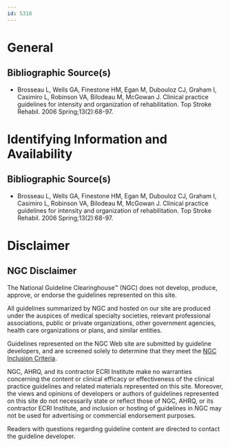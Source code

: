 ```yaml
---
id: 5318
---
```


# General

## Bibliographic Source(s)

- Brosseau L, Wells GA, Finestone HM, Egan M, Dubouloz CJ, Graham I, Casimiro L, Robinson VA, Bilodeau M, McGowan J. Clinical practice guidelines for intensity and organization of rehabilitation. Top Stroke Rehabil. 2006 Spring;13(2):68-97.

# Identifying Information and Availability

## Bibliographic Source(s)

- Brosseau L, Wells GA, Finestone HM, Egan M, Dubouloz CJ, Graham I, Casimiro L, Robinson VA, Bilodeau M, McGowan J. Clinical practice guidelines for intensity and organization of rehabilitation. Top Stroke Rehabil. 2006 Spring;13(2):68-97.

# Disclaimer

## NGC Disclaimer

The National Guideline Clearinghouse™ (NGC) does not develop, produce, approve, or endorse the guidelines represented on this site.

All guidelines summarized by NGC and hosted on our site are produced under the auspices of medical specialty societies, relevant professional associations, public or private organizations, other government agencies, health care organizations or plans, and similar entities.

Guidelines represented on the NGC Web site are submitted by guideline developers, and are screened solely to determine that they meet the [NGC Inclusion Criteria](/help-and-about/summaries/inclusion-criteria).

NGC, AHRQ, and its contractor ECRI Institute make no warranties concerning the content or clinical efficacy or effectiveness of the clinical practice guidelines and related materials represented on this site. Moreover, the views and opinions of developers or authors of guidelines represented on this site do not necessarily state or reflect those of NGC, AHRQ, or its contractor ECRI Institute, and inclusion or hosting of guidelines in NGC may not be used for advertising or commercial endorsement purposes.

Readers with questions regarding guideline content are directed to contact the guideline developer.

